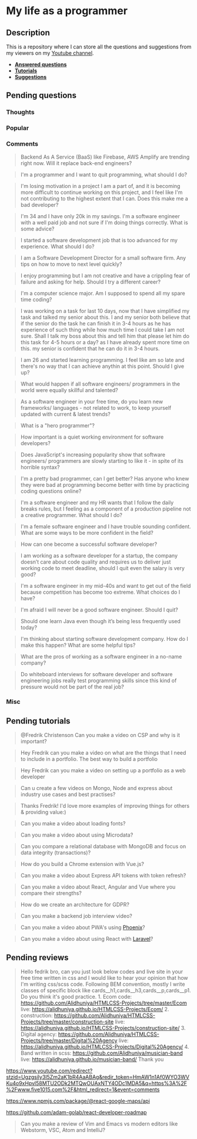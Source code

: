 # My life as a programmer

## Description

This is a repository where I can store all the 
questions and suggestions from my viewers on my [Youtube channel](https://www.youtube.com/user/Fidde12345).

* **[Answered questions](https://www.youtube.com/playlist?list=PLBAZWBMYeVYjXogYQDd1rwVI0c5YoioqU)**
* **[Tutorials](./tutorials.md)**
* **[Suggestions](./suggestions.md)**

## Pending questions

### Thoughts

### Popular

### Comments

> Backend As A Service (BaaS) like Firebase, AWS Amplify are trending right now. Will it replace back-end engineers?

> I'm a programmer and I want to quit programming, what should I do?

> I'm losing motivation in a project I am a part of, and it is becoming more difficult to continue working on this project, and I feel like I'm not contributing to the highest extent that I can. Does this make me a bad developer?

> I'm 34 and I have only 20k in my savings. I'm a software engineer with a well paid job and not sure if I'm doing things correctly. What is some advice?

> I started a software development job that is too advanced for my experience. What should I do?

> I am a Software Development Director for a small software firm. Any tips on how to move to next level quickly?

> I enjoy programming but I am not creative and have a crippling fear of failure and asking for help. Should I try a different career?

> I'm a computer science major. Am I supposed to spend all my spare time coding?

> I was working on a task for last 10 days, now that I have simplified my task and talked my senior about this. I and my senior both believe that if the senior do the task he can finish it in 3-4 hours as he has experience of such thing while how much time I could take I am not sure. Shall I talk my boss about this and tell him that please let him do  this task for 4-5 hours or a day? as I have already spent more time on  this. my senior is confident that he can do it in 3-4 hours.

> I am 26 and started learning programming. I feel like am so late and there's no way that I can achieve anythin at this point. Should I give up?

> What would happen if all software engineers/ programmers in the world were equally skillful and talented?

> As a software engineer in your free time, do you learn new frameworks/ languages - not related to work, to keep yourself updated with current & latest trends?

> What is a "hero programmer"?

> How important is a quiet working environment for software developers?

> Does JavaScript's increasing popularity show that software engineers/ programmers are slowly starting to like it - in spite of its horrible syntax?

> I'm a pretty bad programmer, can I get better? Has anyone who knew they were bad at programming become better with time by practicing coding questions online?

> I'm a software engineer and my HR wants that I follow the daily breaks rules, but I feeling as a component of a production pipeline not a creative programmer. What should I do?

> I'm a female software engineer and I have trouble sounding confident. What are some ways to be more confident in the field?

> How can one become a successful software developer?

> I am working as a software developer for a startup, the company doesn’t care about code quality and requires us to deliver just working code to meet deadline, should I quit even the salary is very good?

> I'm a software engineer in my mid-40s and want to get out of the field because competition has become too extreme. What choices do I have?

> I'm afraid I will never be a good software engineer.  Should I quit?

> Should one learn Java even though it’s being less frequently used today?

> I'm thinking about starting software development company. How do I make this happen? What are some helpful tips?

> What are the pros of working as a software engineer in a no-name company?

> Do whiteboard interviews for software developer and software engineering jobs really test programming skills since this kind of pressure would not be part of the real job?

### Misc

## Pending tutorials

> @Fredrik Christenson Can you make a video on CSP and why is it important?

> Hey Fredrik can you make a video on what are the things that I need to include in a portfolio. The best way to build a portfolio

> Hey Fredrik can you make a video on setting up a portfolio as a web developer

> Can u create a few videos on Mongo, Node and express about industry use cases and best practises?

> Thanks Fredrik! I'd love more examples of improving things for others & providing value:)

> Can you make a video about loading fonts?

> Can you make a video about using Microdata?

> Can you compare a relational database with MongoDB and focus on data integrity (transactions)?

> How do you build a Chrome extension with Vue.js?

> Can you make a video about Express API tokens with token refresh?

> Can you make a video about React, Angular and Vue where you compare their strengths?

> How do we create an architecture for GDPR?

> Can you make a backend job interview video?

> Can you make a video about PWA's using [Phoenix](http://phoenixframework.org)?

> Can you make a video about using React with [Laravel](https://laravel.com/)?

## Pending reviews

> Hello fedrik bro, can you just look below codes and live site in your free time written in css  and I would like to hear your opinion that how I'm writing css/scss code. Following BEM convention, mostly I write classes of specific block like cards__h1,cards__h3,cards__p,cards__p1. Do you think it's good practice. 1. Ecom code: https://github.com/Alidhuniya/HTMLCSS-Projects/tree/master/Ecom live: https://alidhuniya.github.io/HTMLCSS-Projects/Ecom/ 2. construction: https://github.com/Alidhuniya/HTMLCSS-Projects/tree/master/construction-site live:  https://alidhuniya.github.io/HTMLCSS-Projects/construction-site/ 3. Digital agency: https://github.com/Alidhuniya/HTMLCSS-Projects/tree/master/Digital%20Agency live:  https://alidhuniya.github.io/HTMLCSS-Projects/Digital%20Agency/ 4. Band written in scss:  https://github.com/Alidhuniya/musician-band live:  https://alidhuniya.github.io/musician-band/ Thank you

https://www.youtube.com/redirect?stzid=Ugzgsily3I5Zm2aK1bR4AaABAg&redir_token=HmAW1n1Af0WYO3WVKu4o9xHpvl58MTU2ODk2MTQwOUAxNTY4ODc1MDA5&q=https%3A%2F%2Fwww.five1015.com%2F&html_redirect=1&event=comments

https://www.npmjs.com/package/@react-google-maps/api

https://github.com/adam-golab/react-developer-roadmap

> Can you make a review of Vim and Emacs vs modern editors like Webstorm, VSC, Atom and IntelliJ?
